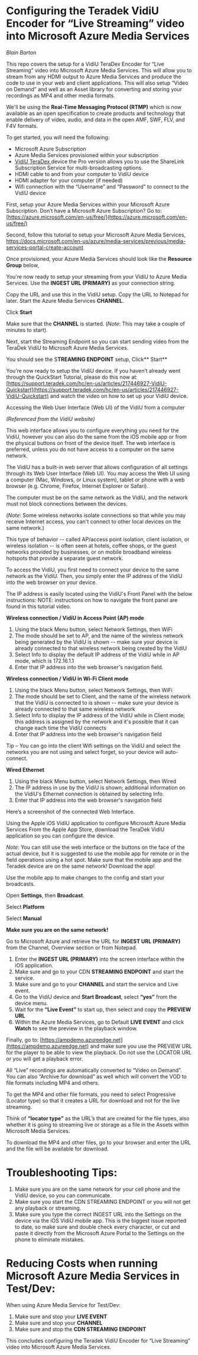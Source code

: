 # Configuring the Teradek VidiU Encoder for “Live Streaming” video into Microsoft Azure Media Services #

*Blain Barton*

This repo covers the setup for a VidiU TeraDex Encoder for “Live Streaming” video into Microsoft Azure Media Services. This will allow you to stream from any HDMI output to Azure Media Services and produce the code to use in your web and client applications. This will also setup “Video on Demand” and well as an Asset library for converting and storing your recordings as MP4 and other media formats. 

[](https://github.com/blainbar/teradek-vidiu-to-azure/blob/masterimages/01teradek.jpg)

We'll be using the **Real-Time Messaging Protocol (RTMP)** which is now available as an open specification to create products and technology that enable delivery of video, audio, and data in the open AMF, SWF, FLV, and F4V formats.

 

To get started, you will need the following:

-	Microsoft Azure Subscription 
-	Azure Media Services provisioned within your subscription 
-	[VidiU TeraDex ](https://teradek.com/collections/vidiu-family)device the Pro version allows you to use the ShareLink Subscription Service for multi-broadcasting options. 
-	HDMI cable to and from your computer to VidiU device
-	HDMI adapter for your computer (if needed)
-	Wifi connection with the “Username” and “Password” to connect to the VidiU device

First, setup your Azure Media Services within your Microsoft Azure Subscription. 
Don’t have a Microsoft Azure Subscription? Go to: [https://azure.microsoft.com/en-us/free/](https://azure.microsoft.com/en-us/free/) 

Second, follow this tutorial to setup your Microsoft Azure Media Services, [https://docs.microsoft.com/en-us/azure/media-services/previous/media-services-portal-create-account ](https://docs.microsoft.com/en-us/azure/media-services/previous/media-services-portal-create-account )

Once provisioned, your Azure Media Services should look like the **Resource Group** below,
 

You're now ready to setup your streaming from your VidiU to Azure Media Services.
Use the **INGEST URL (PRIMARY)** as your connection string. 

 
Copy the URL and use this in the VidiU setup. Copy the URL to Notepad for later.
Start the Azure Media Services **CHANNEL**.

Click **Start**

 

Make sure that the **CHANNEL** is started. 
(*Note*: This may take a couple of minutes to start).

 
Next, start the Streaming Endpoint so you can start sending video from the TeraDek VidiU to Microsoft Azure Media Services. 
 
You should see the S**TREAMING ENDPOINT** setup, Click** Start**
 

You’re now ready to setup the VidiU device. If you haven’t already went through the QuickStart Tutorial, please do this now at: [https://support.teradek.com/hc/en-us/articles/217446927-VidiU-Quickstart](https://support.teradek.com/hc/en-us/articles/217446927-VidiU-Quickstart) and watch the video on how to set up your VidiU device.


Accessing the Web User Interface (Web UI) of the VidiU from a computer 
 
*(Referenced from the VidiU website)*

This web interface allows you to configure everything you need for the VidiU, however you can also do the same from the iOS mobile app or from the physical buttons on front of the device itself. The web interface is preferred, unless you do not have access to a computer on the same network. 

The VidiU has a built-in web server that allows configuration of all settings through its Web User Interface (Web UI). You may access the Web UI using a computer (Mac, Windows, or Linux system), tablet or phone with a web browser (e.g. Chrome, Firefox, Internet Explorer or Safari).

The computer must be on the same network as the VidiU, and the network must not block connections between the devices.

(*Note*: Some wireless networks isolate connections so that while you may receive Internet access, you can't connect to other local devices on the same network.)

This type of behavior -- called AP/access point isolation, client isolation, or wireless isolation -- is often seen at hotels, coffee shops, or the guest networks provided by businesses, or on mobile broadband wireless hotspots that provide a separate guest network.

To access the VidiU, you first need to connect your device to the same network as the VidiU. Then, you simply enter the IP address of the VidiU into the web browser on your device.

The IP address is easily located using the VidiU's Front Panel with the below instructions:
NOTE: instructions on how to navigate the front panel are found in this tutorial video.

**Wireless connection / VidiU in Access Point (AP) mode**
  
1.	Using the black Menu button, select Network Settings, then WiFi
2.	The mode should be set to AP, and the name of the wireless network being generated by the VidiU is shown -- make sure your device is already connected to that wireless network being created by the VidiU
3.	Select Info to display the default IP address of the VidiU while in AP mode, which is 172.16.1.1
4.	Enter that IP address into the web browser's navigation field.

**Wireless connection / VidiU in Wi-Fi Client mode**

1.	Using the black Menu button, select Network Settings, then WiFi
2.	The mode should be set to Client, and the name of the wireless network that the VidiU is connected to is shown -- make sure your device is already connected to that same wireless network 
3.	Select Info to display the IP address of the VidiU while in Client mode; this address is assigned by the network and it's possible that it can change each time the VidiU connects
4.	Enter that IP address into the web browser's navigation field

Tip – You can go into the client Wifi settings on the VidiU and select the networks you are not using and select forget, so your device will auto-connect. 

**Wired Ethernet**

1.	Using the black Menu button, select Network Settings, then Wired
2.	The IP address in use by the VidiU is shown; additional information on the VidiU's Ethernet connection is obtained by selecting Info.
3.	Enter that IP address into the web browser's navigation field

Here’s a screenshot of the connected Web Interface. 
 

Using the Apple iOS VidiU application to configure Microsoft Azure Media Services
From the Apple App Store, download the TeraDek VidiU application so you can configure the device.  

*Note:* You can still use the web interface or the buttons on the face of the actual device, but it is suggested to use the mobile app for remote or in the field operations using a hot spot.  Make sure that the mobile app and the Teradek device are on the same network!
Download the app!


 
Use the mobile app to make changes to the config and start your broadcasts.
 
  
Open **Settings**, then **Broadcast**. 
 
Select **Platform**
 
Select **Manual**
 
**Make sure you are on the same network!** 

Go to Microsoft Azure and retrieve the URL for **INGEST URL (PRIMARY)** from the Channel, Overview section or from Notepad.

1.	Enter the **INGEST URL (PRIMARY)** into the screen interface within the iOS application. 
2.	Make sure and go to your CDN **STREAMING ENDPOINT** and start the service.
3.	Make sure and go to your **CHANNEL** and start the service and Live event. 
4.	Go to the VidiU device and **Start Broadcast**, select **“yes”** from the device menu.
5.	Wait for the **“Live Event”** to start up, then select and copy the **PREVIEW URL**
6.	Within the Azure Media Services, go to Default **LIVE EVENT** and click **Watch** to see the preview in the playback window. 
 
Finally, go to: [https://ampdemo.azureedge.net](https://ampdemo.azureedge.net) and make sure you use the PREVIEW URL for the player to be able to view the playback. Do not use the LOCATOR URL or you will get a playback error.
 
All “Live” recordings are automatically converted to “Video on Demand”.  
You can also “Archive for download” as well which will convert the VOD to file formats including MP4 and others. 

To get the MP4 and other file formats, you need to select Progressive (Locator type) so that it creates a URL for download and not for the live streaming. 

Think of **“locator type”** as the URL’s that are created for the file types, also whether it is going to streaming live or storage as a file in the Assets within Microsoft Media Services. 

 
To download the MP4 and other files, go to your browser and enter the URL and the file will be available for download. 
 
# Troubleshooting Tips: #

1.	Make sure you are on the same network for your cell phone and the VidiU device, so you can communicate. 
2.	Make sure you start the CDN STREAMING ENDPOINT or you will not get any playback or streaming. 
3.	Make sure you type the correct INGEST URL into the Settings on the device via the iOS VidiU mobile app. This is the biggest issue reported to date, so make sure and double check every character, or cut and paste it directly from the Microsoft Azure Portal to the Settings on the phone to eliminate mistakes.  

# Reducing Costs when running Microsoft Azure Media Services in Test/Dev: #
When using Azure Media Service for Test/Dev: 

 
1.	Make sure and stop your **LIVE EVENT**
2.	Make sure and stop your **CHANNEL**
3.	Make sure and stop the **CDN STREAMING ENDPOINT**

This concludes configuring the Teradek VidiU Encoder for “Live Streaming” video into Microsoft Azure Media Services.




